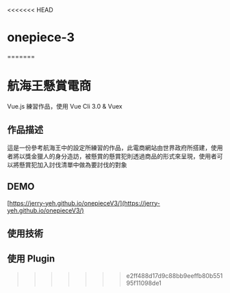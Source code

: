 <<<<<<< HEAD
# onepiece-3
=======
# 航海王懸賞電商

Vue.js 練習作品，使用 Vue Cli 3.0 & Vuex

## 作品描述

這是一份參考航海王中的設定所練習的作品，此電商網站由世界政府所搭建，使用者將以獎金獵人的身分造訪，被懸賞的懸賞犯則透過商品的形式來呈現，使用者可以將懸賞犯加入討伐清單中做為要討伐的對象

## DEMO

[https://jerry-yeh.github.io/onepieceV3/](https://jerry-yeh.github.io/onepieceV3/)

## 使用技術

## 使用 Plugin 

>>>>>>> e2ff488d17d9c88bb9eeffb80b55195f11098de1

